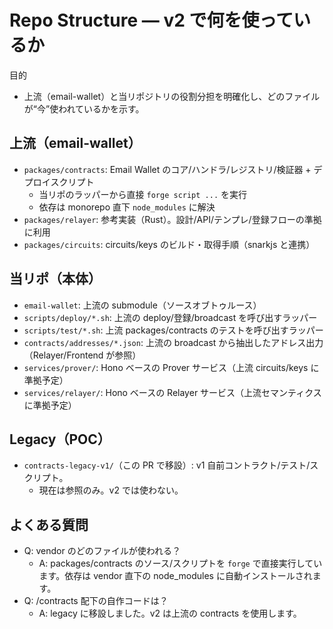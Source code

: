 # Repo Structure — v2 で何を使っているか

目的
- 上流（email-wallet）と当リポジトリの役割分担を明確化し、どのファイルが“今”使われているかを示す。

## 上流（email-wallet）
- `packages/contracts`: Email Wallet のコア/ハンドラ/レジストリ/検証器 + デプロイスクリプト
  - 当リポのラッパーから直接 `forge script ...` を実行
  - 依存は monorepo 直下 `node_modules` に解決
- `packages/relayer`: 参考実装（Rust）。設計/API/テンプレ/登録フローの準拠に利用
- `packages/circuits`: circuits/keys のビルド・取得手順（snarkjs と連携）

## 当リポ（本体）
- `email-wallet`: 上流の submodule（ソースオブトゥルース）
- `scripts/deploy/*.sh`: 上流の deploy/登録/broadcast を呼び出すラッパー
- `scripts/test/*.sh`: 上流 packages/contracts のテストを呼び出すラッパー
- `contracts/addresses/*.json`: 上流の broadcast から抽出したアドレス出力（Relayer/Frontend が参照）
- `services/prover/`: Hono ベースの Prover サービス（上流 circuits/keys に準拠予定）
- `services/relayer/`: Hono ベースの Relayer サービス（上流セマンティクスに準拠予定）

## Legacy（POC）
- `contracts-legacy-v1/`（この PR で移設）: v1 自前コントラクト/テスト/スクリプト。
  - 現在は参照のみ。v2 では使わない。

## よくある質問
- Q: vendor のどのファイルが使われる？
  - A: packages/contracts のソース/スクリプトを `forge` で直接実行しています。依存は vendor 直下の node_modules に自動インストールされます。
- Q: /contracts 配下の自作コードは？
  - A: legacy に移設しました。v2 は上流の contracts を使用します。
